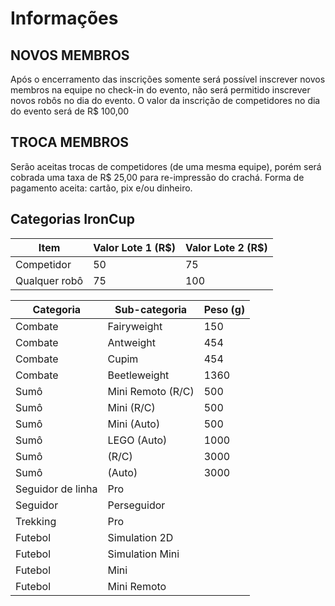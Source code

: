 # Informações

## NOVOS MEMBROS

Após o encerramento das inscrições somente será possível inscrever novos membros na equipe no check-in do evento, não será permitido inscrever novos robôs no dia do evento. O valor da inscrição de competidores no dia do evento será de R$ 100,00

## TROCA MEMBROS

Serão aceitas trocas de competidores (de uma mesma equipe), porém será cobrada uma taxa de R$ 25,00 para re-impressão do crachá. Forma de pagamento aceita: cartão, pix e/ou dinheiro.

## Categorias IronCup

| Item          | Valor Lote 1 (R$) | Valor Lote 2 (R$) |
| ------------- | ----------------- | ----------------- |
| Competidor    | 50                | 75                |
| Qualquer robô | 75                | 100               |

| Categoria         | Sub-categoria     | Peso (g) |
| ----------------- | ----------------- | -------- |
| Combate           | Fairyweight       | 150      |
| Combate           | Antweight         | 454      |
| Combate           | Cupim             | 454      |
| Combate           | Beetleweight      | 1360     |
| Sumô              | Mini Remoto (R/C) | 500      |
| Sumô              | Mini (R/C)        | 500      |
| Sumô              | Mini (Auto)       | 500      |
| Sumô              | LEGO (Auto)       | 1000     |
| Sumô              | (R/C)             | 3000     |
| Sumô              | (Auto)            | 3000     |
| Seguidor de linha | Pro               |          |
| Seguidor          | Perseguidor       |          |
| Trekking          | Pro               |          |
| Futebol           | Simulation 2D     |          |
| Futebol           | Simulation Mini   |          |
| Futebol           | Mini              |          |
| Futebol           | Mini Remoto       |          |
